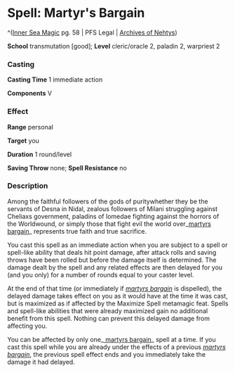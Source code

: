 # Spell: Martyr's Bargain

^([Inner Sea Magic][ss-martyr-s-bargain] pg. 58 | PFS Legal | [Archives of Nehtys][sn-martyr-s-bargain])

**School** transmutation [good]; **Level** cleric/oracle 2, paladin 2, warpriest 2

### Casting

**Casting Time** 1 immediate action  

**Components** V

### Effect

**Range** personal  

**Target** you  

**Duration** 1 round/level  

**Saving Throw** none; **Spell Resistance** no

### Description

Among the faithful followers of the gods of puritywhether they be the servants of Desna in Nidal, zealous followers of Milani struggling against Cheliaxs government, paladins of Iomedae fighting against the horrors of the Worldwound, or simply those that fight evil the world over_[martyrs bargain]_ represents true faith and true sacrifice.  

You cast this spell as an immediate action when you are subject to a spell or spell-like ability that deals hit point damage, after attack rolls and saving throws have been rolled but before the damage itself is determined. The damage dealt by the spell and any related effects are then delayed for you (and you only) for a number of rounds equal to your caster level.  

At the end of that time (or immediately if _[martyrs bargain]_ is dispelled), the delayed damage takes effect on you as it would have at the time it was cast, but is maximized as if affected by the Maximize Spell metamagic feat. Spells and spell-like abilities that were already maximized gain no additional benefit from this spell. Nothing can prevent this delayed damage from affecting you.  

You can be affected by only one_[ martyrs bargain]_ spell at a time. If you cast this spell while you are already under the effects of a previous _[martyrs bargain]_, the previous spell effect ends and you immediately take the damage it had delayed.

[ss-martyr-s-bargain]: http://paizo.com/store/games/rolep
[sn-martyr-s-bargain]: http://www.archivesofnethys.com/SpellDisplay.aspx?ItemName=Martyr%27s%20Bargain
[ martyrs bargain]: http://www.archivesofnethys.com/SpellDisplay.aspx?ItemName=%20martyrs%20bargain
[martyrs bargain]: http://www.archivesofnethys.com/SpellDisplay.aspx?ItemName=martyrs%20bargain
